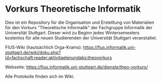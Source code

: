 # Vorkurs Theoretische Informatik
Dies ist ein Repository für die Organisation und Erstelllung von Materialien für den Vorkurs "Theoretische Informatik" der Fachgruppe Informatik der Universität Stuttgart.
Dieser wird zu Beginn jedes Wintersemesters kostenlos für alle neuen Studierenden der Universität Stuttgart veranstaltet.



FIUS-Wiki (hautsächlich Orga-Krams): https://fius.informatik.uni-stuttgart.de/wiki/doku.php?id=fachschaft:reader:aktivitaetenundaks:theovorkurs

Webseite: https://fius.informatik.uni-stuttgart.de/dienste/theo-vorkurs/

Alle Protokolle finden sich im Wiki.
